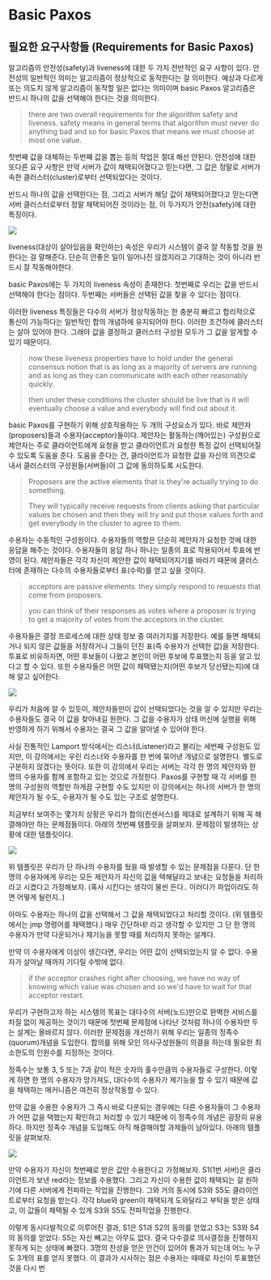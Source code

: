 # Basic Paxos

## 필요한 요구사항들 \(Requirements for Basic Paxos\)

알고리즘의 안전성\(safety\)과 liveness에 대한 두 가지 전반적인 요구 사항이 있다. 안전성의 일반적인 의미는 알고리즘이 정상적으로 동작한다는 걸 의미한다. 예상과 다르게 또는 의도치 않게 알고리즘이 동작할 일은 없다는 의미이며 basic Paxos 알고리즘은 반드시 하나의 값을 선택해야 한다는 것을 의미한다.

> there are two overall requirements for the algorithm safety and liveness. safety means in general terms that algorithm must never do anything bad and so for basic Paxos that means we must choose at most one value.

첫번째 값을 대체하는 두번째 값을 뽑는 등의 작업은 절대 해선 안된다. 안전성에 대한 또다른 요구 사항은 만약 서버가 값이 채택되어졌다고 믿는다면, 그 값은 정말로 서버가 속한 클러스터\(cluster\)로부터 선택되었다는 것이다.

반드시 하나의 값을 선택한다는 점, 그리고 서버가 해당 값이 채택되어졌다고 믿는다면 서버 클러스터로부터 정말 채택되어진 것이라는 점, 이 두가지가 안전\(safety\)에 대한 특징이다.

![](/assets/2.PNG)

liveness\(대상이 살아있음을 확인하는\) 속성은 우리가 시스템이 결국 잘 작동할 것을 원한다는 걸 말해준다. 단순히 안좋은 일이 일어나진 않겠지라고 기대하는 것이 아니라 반드시 잘 작동해야한다. 

basic Paxos에는 두 가지의 liveness 속성이 존재한다. 첫번째로 우리는 값을 반드시 선택해야 한다는 점이다. 두번째는 서버들은 선택된 값을 찾을 수 있다는 점이다.

이러한 liveness 특징들은 다수의 서버가 정상작동하는 한 충분히 빠르고 합리적으로  통신이 가능하다는 일반적인 합의 개념하에 유지되어야 한다. 이러한 조건하에 클러스터는 살아 있어야 한다. 그래야 값을 결정하고 클러스터 구성원 모두가 그 값을 알게할 수 있기 때문이다.

> now these liveness properties have to hold under the general consensus notion that is as long as a majority of servers are running and as long as they can communicate with each other reasonably quickly.
>
> then under these conditions the cluster should be live that is it will eventually choose a value and everybody will find out about it.

basic Paxos를 구현하기 위해 상호작용하는 두 개의 구성요소가 있다. 바로 제안자\(proposers\)들과 수용자\(acceptor\)들이다. 제안자는 활동하는\(깨어있는\) 구성원으로 제안자는 주로 클라이언트에게 요청을 받고 클라이언트가 요청한 특정 값이 선택되어질 수 있도록 도움을 준다. 도움을 준다는 건, 클라이언트가 요청한 값을 자신의 의견으로 내서 클러스터의 구성원들\(서버들\)이 그 값에 동의하도록 시도한다.

> Proposers are the active elements that is they're actually trying to do something. 
>
> They will typically receive requests from clients asking that particular values be chosen and then they will try and put those values forth and get everybody in the cluster to agree to them.

수용자는 수동적인 구성원이다. 수용자들의 역할은 단순히 제안자가 요청한 것에 대한 응답을 해주는 것이다. 수용자들의 응답 하나 하나는 일종의 표로 작용되어서 투표에 반영이 된다. 제안자들은 각각 자신이 제안한 값이 채택되어지기를 바라기 때문에 클러스터에 존재하는 다수의 수용자들로부터 표\(수락\)를 얻고 싶을 것이다.

> acceptors are passive elements. they simply respond to requests that  come from proposers.
>
> you can think of their responses as votes where a proposer is trying to get a majority of votes from the acceptors in the cluster.

수용자들은 결정 프로세스에 대한 상태 정보 중 여러가지를 저장한다. 예를 들면 채택되거나 되지 않은 값들을 저장하거나 그들이 던진 표\(즉 수용자가 선택한 값\)을 저장한다. 투표로 비유하자면, 어떤 후보들이 나왔고 본인이 어떤 후보에 투표했는지 등을 알고 있다고 할 수 있다. 또한 수용자들은 어떤 값이 채택됐는지\(어떤 후보가 당선됐는지\)에 대해 알고 싶어한다.

![](/assets/3.PNG)

우리가 처음에 알 수 있듯이, 제안자들만이 값이 선택되었다는 것을 알 수 있지만 우리는 수용자들도 결국 이 값을 찾아내길 원한다. 그 값을 수용자가 상태 머신에 실행을 위해 반영하게 하기 위해서 수용자는 결국 그 값을 알아낼 수 있어야 한다.

사실 전통적인 Lamport 방식에서는 리스너\(Listener\)라고 불리는 세번째 구성원도 있지만, 이 강의에서는 우린 리스너와 수용자를 한 번에 묶어낸 개념으로 설명한다. 별도로 구분하지 않겠다는 뜻이다. 또한 이 강의에서 우리는 서버는 각각 한 명의 제안자와 한 명의 수용자를 함께 포함하고 있는 것으로 가정한다. Paxos를 구현할 때 각 서버를 한 명의 구성원의 역할만 하게끔 구현할 수도 있지만 이 강의에서는 하나의 서버가 한 명의 제안자가 될 수도, 수용자가 될 수도 있는 구조로 설명한다.

지금부터 보여주는 몇가지 상황은 우리가 합의\(컨센서스\)를 제대로 설계하기 위해 꼭 해결해야만 하는 문제점들이다. 아래의 첫번째 템플릿을 살펴보자. 문제점이 발생하는 상황에 대한 템플릿이다.

![](/assets/4.PNG)

위 템플릿은 우리가 단 하나의 수용자를 뒀을 때 발생할 수 있는 문제점을 다룬다. 단 한 명의 수용자에게 우리는 모든 제안자가 자신의 값을 택해달라고 보내는 요청들을 처리하라고 시켰다고 가정해보자. \(혹사 시킨다는 생각이 물씬 든다.. 이러다가 파업이라도 하면 어떻게 될런지..\)

아마도 수용자는 하나의 값을 선택해서 그 값을 채택되었다고 처리할 것이다. \(위 템플릿에서는 jmp 명령어를 채택했다.\) 매우 간단하네! 라고 생각할 수 있지만 그 단 한 명의 수용자가 만약 다운되거나 제기능을 못할 때를 처리하지 못하는 설계다.

만약 이 수용자에게 이상이 생긴다면, 우리는 어떤 값이 선택되었는지 알 수 없다. 수용자가 살아날 때까지 기다릴 수밖에 없다.

> if the acceptor crashes right after choosing, we have no way of knowing which value was chosen and so we'd have to wait for that acceptor restart.

우리가 구현하고자 하는 시스템의 목표는 대다수의 서버\(노드\)만으로 완벽한 서비스를 차질 없이 제공하는 것이기 때문에 첫번째 문제점에 나타난 것처럼 하나의 수용자만 두는 설계는 올바르지 않다. 이러한 문제점을 개선하기 위해 우리는 일종의 정족수\(quorum\)개념을 도입한다. 합의를 위해 모인 의사구성원들이 의결을 하는데 필요한 최소한도의 인원수를 지정하는 것이다. 

정족수는 보통 3, 5 또는 7과 같이 적은 숫자의 홀수만큼의 수용자들로 구성한다. 이렇게 하면 한 명의 수용자가 망가져도, 대다수의 수용자가 제기능을 할 수 있기 때문에 값을 채택하는 매커니즘은 여전히 정상작동할 수 있다.

만약 값을 수용한 수용자가 그 즉시 바로 다운되는 경우에는 다른 수용자들이 그 수용자가 어떤 값을 택했는지 확인하고 처리할 수 있기 때문에 이 정족수의 개념은 굉장히 유용하다. 하지만 정족수 개념을 도입해도 아직 해결해야할 과제들이 남아있다. 아래의 템플릿을 살펴보자.

![](/assets/5.PNG)

만약 수용자가 자신이 첫번째로 받은 값만 수용한다고 가정해보자. S1\(1번 서버\)은 클라이언트가 보낸 red라는 정보를 수용했다. 그리고 자신이 수용한 값이 채택되는 걸 원하기에 다른 서버에게 전파하는 작업을 진행한다. 그와 거의 동시에 S3와 S5도 클라이언트로부터 요청을 받는다. 각각 blue와 green이 채택되게 도와달라고 부탁을 받은 상태고, 이 값들이 채택될 수 있게 S3와 S5도 전파작업을 진행한다.

이렇게 동시다발적으로 이루어진 결과, S1은 S1과 S2의 동의를 얻었고 S3는 S3와 S4의 동의를 얻었다. S5는 자신 빼고는 아무도 없다. 결국 다수결로 의사결정을 진행하지 못하게 되는 상태에 빠졌다. 3명의 찬성을 얻은 안건이 있어야 통과가 되는데 어느 누구도 3개의 표를 얻지 못했다. 이 결과가 시사하는 점은 수용자는 때때로 자신이 투표했던 것을 다시 번

